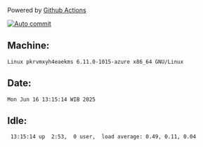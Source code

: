 Powered by [Github Actions](https://github.com/features/actions)

[![Auto commit](https://github.com/hiage/workstation/workflows/Auto%20commit/badge.svg)](https://github.com/hiage/workstation/actions?query=workflow%3A%22Auto+commit%22)

## Machine:
```
Linux pkrvmxyh4eaekms 6.11.0-1015-azure x86_64 GNU/Linux
```
## Date:
```
Mon Jun 16 13:15:14 WIB 2025
```
## Idle:
```
 13:15:14 up  2:53,  0 user,  load average: 0.49, 0.11, 0.04
```
